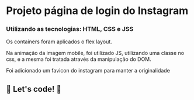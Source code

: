 # Projeto página de login do Instagram

### Utilizando as tecnologias: HTML, CSS e JSS

Os containers foram aplicados o flex layout.

Na animação da imagem mobile, foi utilizado JS, utilizando uma classe no css, e a mesma foi tratada através da manipulação do DOM.

Foi adicionado um favicon do instagram para manter a originalidade

## 🚀 Let's code! 🚀
